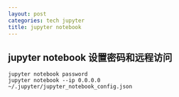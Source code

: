 ```yaml
---
layout: post
categories: tech jupyter
title: jupyter notebook
---
```

## jupyter notebook 设置密码和远程访问

```Shell
jupyter notebook password
jupyter notebook --ip 0.0.0.0
~/.jupyter/jupyter_notebook_config.json 
```

